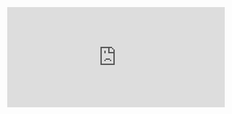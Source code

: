 

<iframe src="https://open.spotify.com/embed-podcast/episode/09q3xIT1g48v7vFL78vUJI" width="100%" height="232" frameborder="0" allowtransparency="true" allow="encrypted-media"></iframe>